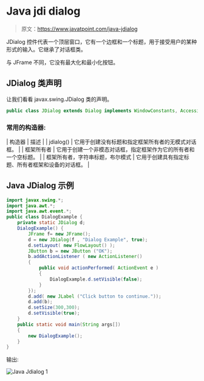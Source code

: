 # Java jdi dialog

> 原文：<https://www.javatpoint.com/java-jdialog>

JDialog 控件代表一个顶层窗口，它有一个边框和一个标题，用于接受用户的某种形式的输入。它继承了对话框类。

与 JFrame 不同，它没有最大化和最小化按钮。

## JDialog 类声明

让我们看看 javax.swing.JDialog 类的声明。

```java
public class JDialog extends Dialog implements WindowConstants, Accessible, RootPaneContainer

```

### 常用的构造器:

| 构造器 | 描述 |
| jdialog() | 它用于创建没有标题和指定框架所有者的无模式对话框。 |
| 框架所有者 | 它用于创建一个非模态对话框，指定框架作为它的所有者和一个空标题。 |
| 框架所有者，字符串标题，布尔模式 | 它用于创建具有指定标题、所有者框架和设备的对话框。 |

## Java JDialog 示例

```java
import javax.swing.*;
import java.awt.*;
import java.awt.event.*;
public class DialogExample {
	private static JDialog d;
	DialogExample() {
		JFrame f= new JFrame();
		d = new JDialog(f , "Dialog Example", true);
		d.setLayout( new FlowLayout() );
		JButton b = new JButton ("OK");
		b.addActionListener ( new ActionListener()
		{
			public void actionPerformed( ActionEvent e )
			{
				DialogExample.d.setVisible(false);
			}
		});
		d.add( new JLabel ("Click button to continue."));
		d.add(b); 
		d.setSize(300,300);  
		d.setVisible(true);
	}
	public static void main(String args[])
	{
		new DialogExample();
	}
}

```

输出:

![Java Jdialog 1](../img/362c00c1ffe9058db4ff468996bc12b4.png)